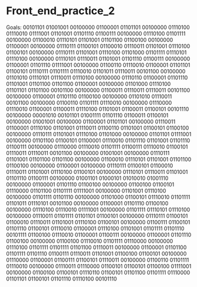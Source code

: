 # Front_end_practice_2
Goals:
00101101 01001001 00100000 01100001 01101101 00100000 01110100 01110010 01111001 01101001 01101110 01100111 00100000 01110100 01101111 00100000 01100010 01110101 01101001 01101100 01100100 00100000 01100001 00100000 01110111 01100101 01100010 01110011 01101001 01110100 01100101 00100000 01110111 01101001 01110100 01101000 01101111 01110101 01110100 00100000 01110101 01110011 01101001 01101110 01100111 00100000 01100001 01101110 01111001 00100000 01100110 01110010 01100001 01101101 01100101 01110111 01101111 01110010 01101011 01110011 00101100 00100000 01101010 01110101 01110011 01110100 00100000 01110110 01100001 01101110 01101001 01101100 01101100 01100001 00100000 01101000 01110100 01101101 01101100 00101100 00100000 01100011 01110011 01110011 00101100 00100000 01100001 01101110 01100100 00100000 01101010 01110011 00101100 00100000 01100110 01101111 01110010 00100000 01110000 01110010 01100001 01100011 01110100 01101001 01100011 01100101 00101110 00100000 00001010 00101101 01001111 01101110 01100011 01100101 00100000 01001001 00100000 01100001 01101101 00100000 01110011 01100001 01110100 01101001 01110011 01100110 01101001 01100101 01100100 00100000 01110111 01101001 01110100 01101000 00100000 01101101 01111001 00100000 01101100 01100101 01100001 01110010 01101110 01101001 01101110 01100111 00100000 01110000 01110010 01101111 01100111 01110010 01100101 01110011 01110011 00101100 00100000 01001001 00100000 01110111 01101001 01101100 01101100 00100000 01100010 01110101 01101001 01101100 01100100 00100000 01100001 00100000 01110111 01100101 01100010 01110011 01101001 01110100 01100101 00100000 01110101 01110011 01101001 01101110 01100111 00100000 01001101 01000101 01010010 01001110 00100000 01100001 01101110 01100100 00100000 01100100 01100101 01110000 01101100 01101111 01111001 00100000 01101001 01110100 00100000 01101111 01101110 00100000 01101000 01100101 01110010 01101111 01101011 01110101 00101100 00100000 01100001 01101110 01100100 00100000 01110100 01110010 01111001 00100000 01101111 01110101 01110100 00100000 01110011 01101111 01101101 01100101 00100000 01110111 01100101 01100010 01110011 01101001 01110100 01100101 00100000 01100111 01100101 01101110 01100101 01110010 01100001 01110100 01101001 01101111 01101110 00101111 01100100 01110010 01100001 01100111 00100000 01100001 01101110 01100100 00100000 01100100 01110010 01101111 01110000 00100000 01110100 01101111 01101111 01101100 01110011 00100000 01100001 01101100 01101111 01101110 01100111 01110011 01101001 01100100 01100101 00100000 01110000 01100001 01100111 01100101 01110011 00100000 01100110 01101111 01110010 00100000 01110011 01110000 01100101 01100101 01100100 01111001 00100000 01100100 01100101 01110110 01100101 01101100 01101111 01110000 01101101 01100101 01101110 01110100 00101110
